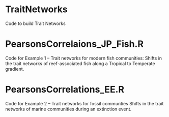 # TraitNetworks
 Code to build Trait Networks

# PearsonsCorrelaions_JP_Fish.R 
Code for Example 1 – Trait networks for modern fish communities: Shifts in the trait networks of reef-associated fish along a Tropical to Temperate gradient.

# PearsonsCorrelations_EE.R
Code for Example 2 – Trait networks for fossil communties Shifts in the trait networks of marine communities during an extinction event. 
